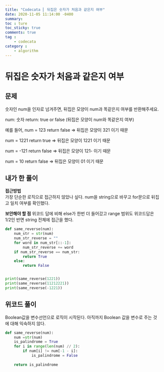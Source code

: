 ```yaml
---
title: "Codecata ⎜ 뒤집은 숫자가 처음과 같은지 여부"
date: 2020-11-05 11:14:00 -0400
summary: 
toc : ture
toc_sticky: true
comments: true
tag : 
    - codecata
category : 
    - algorithm
---
```


# 뒤집은 숫자가 처음과 같은지 여부

## 문제
숫자인 num을 인자로 넘겨주면, 뒤집은 모양이 num과 똑같은지 여부를 반환해주세요.

num: 숫자
return: true or false (뒤집은 모양이 num와 똑같은지 여부)

예를 들어,
num = 123
return false 
=> 뒤집은 모양이 321 이기 때문

num = 1221
return true 
=> 뒤집은 모양이 1221 이기 때문

num = -121
return false 
=> 뒤집은 모양이 121- 이기 때문

num = 10
return false 
=> 뒤집은 모양이 01 이기 때문

## 내가 한 풀이

**접근방법**  
가장 단순한 로직으로 접근하지 않았나 싶다. num을 string으로 바꾸고 for문으로 뒤집고 일치 여부를 확인했다.

**보안해야 할 점**
위코드 답에 비해 else가 한번 더 들어갔고 range 범위도 위코드답은 1/2인 반면 string 전체에 접근을 했다.



```python
def same_reverse(num):
    num_str = str(num)
    num_str_reverse = ""
    for word in num_str[::-1]:
        num_str_reverse += word
    if num_str_reverse == num_str:
        return True
    else:
        return False


print(same_reverse(1221))
print(same_reverse(11212221))
print(same_reverse(-1221))

```


## 위코드 풀이
Boolean값을 변수선언으로 로직이 시작된다. 아직까지 Boolean 값을 변수로 주는 것에 대해 익숙하지 않다.

```python
def same_reverse(num):
	num =str(num)
	is_palindrome = True
	for i in range(len(num) // 2):
		if num[i] != num[-1 - i]:
			is_palindrome = False
			
	return is_palindrome
```